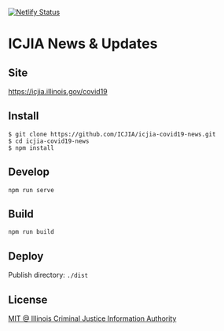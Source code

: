 [![Netlify Status](https://api.netlify.com/api/v1/badges/a08caed8-177f-4ac8-9d1c-9fdb1edd6c0f/deploy-status)](https://app.netlify.com/sites/icjia-covid19/deploys)

# ICJIA News & Updates

## Site

https://icjia.illinois.gov/covid19

## Install

```
$ git clone https://github.com/ICJIA/icjia-covid19-news.git
$ cd icjia-covid19-news
$ npm install
```

## Develop

```
npm run serve
```

## Build

```
npm run build
```

## Deploy

Publish directory: `./dist`

## License

[MIT @ Illinois Criminal Justice Information Authority](https://github.com/ICJIA/icjia-covid19-news/blob/master/LICENSE)
